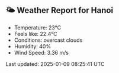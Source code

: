 <!-- WEATHER-START -->
## 🌤 Weather Report for Hanoi

- Temperature: 23°C
- Feels like: 22.4°C
- Conditions: overcast clouds
- Humidity: 40%
- Wind Speed: 3.36 m/s

Last updated: 2025-01-09 08:25:41 UTC
<!-- WEATHER-END -->
